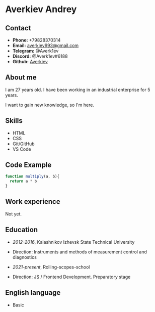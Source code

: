 # **Averkiev Andrey**

## **Contact**
* **Phone:** +79828370314
* **Email:** averkiev993@gmail.com
* **Telegram:** @Averk1ev
* **Discord:** @Averk1ev#6188
* **Github:** [Averkiev](https://github.com/Averk1ev)

## **About me**
I am 27 years old. I have been working in an industrial enterprise for 5 years. 

I want to gain new knowledge, so I'm here.

## **Skills**
* HTML
* CSS
* Git/GitHub
* VS Code

## **Code Example**

```JavaScript
function multiply(a, b){
  return a * b
}
```
## **Work experience**
Not yet.

## **Education**
* _2012-2016_, Kalashnikov Izhevsk State Technical University
+ Direction: Instruments and methods of measurement control and diagnostics
* _2021-present_, Rolling-scopes-school
+ Direction: JS / Frontend Development. Preparatory stage

## **English language**
* Basic

